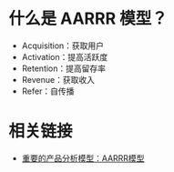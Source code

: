 

# 什么是 AARRR 模型？

- Acquisition：获取用户
- Activation：提高活跃度
- Retention：提高留存率
- Revenue：获取收入
- Refer：自传播



# 相关链接

- [重要的产品分析模型：AARRR模型](https://zhuanlan.zhihu.com/p/32696403)
